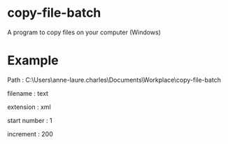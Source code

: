 # copy-file-batch
A program to copy files on your computer (Windows)

# Example

Path : C:\Users\anne-laure.charles\Documents\Workplace\copy-file-batch

filename : text

extension : xml

start number : 1

increment : 200

